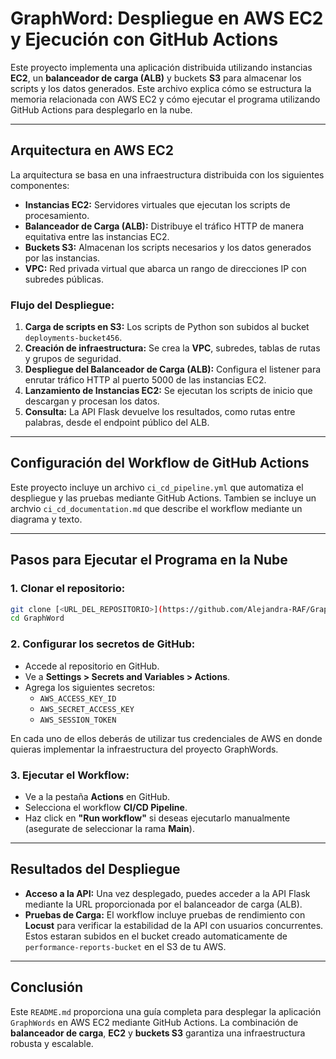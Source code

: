 # **GraphWord: Despliegue en AWS EC2 y Ejecución con GitHub Actions**

Este proyecto implementa una aplicación distribuida utilizando instancias **EC2**, un **balanceador de carga (ALB)** y buckets **S3** para almacenar los scripts y los datos generados. Este archivo explica cómo se estructura la memoria relacionada con AWS EC2 y cómo ejecutar el programa utilizando GitHub Actions para desplegarlo en la nube.

---

## **Arquitectura en AWS EC2**

La arquitectura se basa en una infraestructura distribuida con los siguientes componentes:

- **Instancias EC2:** Servidores virtuales que ejecutan los scripts de procesamiento.
- **Balanceador de Carga (ALB):** Distribuye el tráfico HTTP de manera equitativa entre las instancias EC2.
- **Buckets S3:** Almacenan los scripts necesarios y los datos generados por las instancias.
- **VPC:** Red privada virtual que abarca un rango de direcciones IP con subredes públicas.

### **Flujo del Despliegue:**
1. **Carga de scripts en S3:** Los scripts de Python son subidos al bucket `deployments-bucket456`.
2. **Creación de infraestructura:** Se crea la **VPC**, subredes, tablas de rutas y grupos de seguridad.
3. **Despliegue del Balanceador de Carga (ALB):** Configura el listener para enrutar tráfico HTTP al puerto 5000 de las instancias EC2.
4. **Lanzamiento de Instancias EC2:** Se ejecutan los scripts de inicio que descargan y procesan los datos.
5. **Consulta:** La API Flask devuelve los resultados, como rutas entre palabras, desde el endpoint público del ALB.

---

## **Configuración del Workflow de GitHub Actions**

Este proyecto incluye un archivo `ci_cd_pipeline.yml` que automatiza el despliegue y las pruebas mediante GitHub Actions. Tambien se incluye un archvio `ci_cd_documentation.md` que describe el workflow mediante un diagrama y texto.

---

## **Pasos para Ejecutar el Programa en la Nube**

### **1. Clonar el repositorio:**
```bash
git clone [<URL_DEL_REPOSITORIO>](https://github.com/Alejandra-RAF/GraphWords)
cd GraphWord
```

### **2. Configurar los secretos de GitHub:**
- Accede al repositorio en GitHub.
- Ve a **Settings > Secrets and Variables > Actions**.
- Agrega los siguientes secretos:
  - `AWS_ACCESS_KEY_ID`
  - `AWS_SECRET_ACCESS_KEY`
  - `AWS_SESSION_TOKEN`

En cada uno de ellos deberás de utilizar tus credenciales de AWS en donde quieras implementar la infraestructura del proyecto GraphWords.

### **3. Ejecutar el Workflow:**
- Ve a la pestaña **Actions** en GitHub.
- Selecciona el workflow **CI/CD Pipeline**.
- Haz click en **"Run workflow"** si deseas ejecutarlo manualmente (asegurate de seleccionar la rama **Main**).

---

## **Resultados del Despliegue**

- **Acceso a la API:** Una vez desplegado, puedes acceder a la API Flask mediante la URL proporcionada por el balanceador de carga (ALB).
- **Pruebas de Carga:** El workflow incluye pruebas de rendimiento con **Locust** para verificar la estabilidad de la API con usuarios concurrentes. Estos estaran subidos en el bucket creado automaticamente de `performance-reports-bucket` en el S3 de tu AWS.

---

## **Conclusión**

Este `README.md` proporciona una guía completa para desplegar la aplicación `GraphWords` en AWS EC2 mediante GitHub Actions. La combinación de **balanceador de carga**, **EC2** y **buckets S3** garantiza una infraestructura robusta y escalable.
